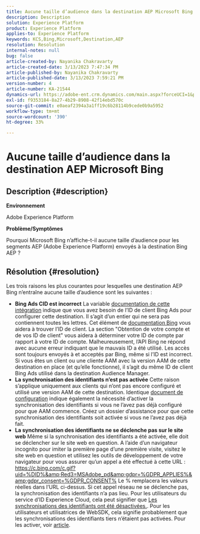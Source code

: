 ```yaml
---
title: Aucune taille d’audience dans la destination AEP Microsoft Bing
description: Description
solution: Experience Platform
product: Experience Platform
applies-to: Experience Platform
keywords: KCS,Bing,Microsoft,Destination,AEP
resolution: Resolution
internal-notes: null
bug: false
article-created-by: Nayanika Chakravarty
article-created-date: 3/13/2023 7:47:34 PM
article-published-by: Nayanika Chakravarty
article-published-date: 3/13/2023 7:59:21 PM
version-number: 4
article-number: KA-21544
dynamics-url: https://adobe-ent.crm.dynamics.com/main.aspx?forceUCI=1&pagetype=entityrecord&etn=knowledgearticle&id=c3cda4e3-d7c1-ed11-83ff-6045bd0065b6
exl-id: f9353184-8a27-4b29-8908-42f14ebd570c
source-git-commit: e0aeaf2394a3a1ff19c6b28114b9cede0b9a5952
workflow-type: tm+mt
source-wordcount: '390'
ht-degree: 33%

---
```


# Aucune taille d’audience dans la destination AEP Microsoft Bing

## Description {#description}


<b>Environnement</b>

Adobe Experience Platform

<b>Problème/Symptômes</b>

Pourquoi Microsoft Bing n’affiche-t-il aucune taille d’audience pour les segments AEP (Adobe Experience Platform) envoyés à la destination Bing AEP ?


## Résolution {#resolution}


Les trois raisons les plus courantes pour lesquelles une destination AEP Bing n’entraîne aucune taille d’audience sont les suivantes :

- <b>Bing Ads CID est incorrect</b>    La variable [documentation de cette intégration](https://experienceleague.adobe.com/docs/experience-platform/destinations/catalog/advertising/bing.html?lang=fr) indique que vous avez besoin de l’ID de client Bing Ads pour configurer cette destination. Il s’agit d’un entier qui ne sera pas<b> </b>contiennent toutes les lettres. Cet élément de [documentation Bing](https://learn.microsoft.com/fr-fr/advertising/guides/get-started?view=bingads-13) vous aidera à trouver l’ID de client. La section &quot;Obtention de votre compte et de vos ID de client&quot; vous aidera à déterminer votre ID de compte par rapport à votre ID de compte.
Malheureusement, l’API Bing ne répond avec aucune erreur indiquant que le mauvais ID a été utilisé. Les accès sont toujours envoyés à et acceptés par Bing, même si l’ID est incorrect. Si vous êtes un client ou une cliente AAM avec la version AAM de cette destination en place (et qu’elle fonctionne), il s’agit du même ID de client Bing Ads utilisé dans la destination Audience Manager.
- <b>La synchronisation des identifiants n’est pas activée</b>    Cette raison s’applique uniquement aux clients qui n’ont pas encore configuré et utilisé une version AAM de cette destination. Identique [document de configuration](https://experienceleague.adobe.com/docs/experience-platform/destinations/catalog/advertising/bing.html?lang=fr) indique également la nécessité d’activer la synchronisation des identifiants si vous ne l’avez pas déjà configuré pour que AAM commence. Créez un dossier d’assistance pour que cette synchronisation des identifiants soit activée si vous ne l’avez pas déjà fait.
- <b>La synchronisation des identifiants ne se déclenche pas sur le site web</b>
Même si la synchronisation des identifiants a été activée, elle doit se déclencher sur le site web en question. A l’aide d’un navigateur incognito pour imiter la première page d’une première visite, visitez le site web en question et utilisez les outils de développement de votre navigateur pour vous assurer qu’un appel a été effectué à cette URL : https://c.bing.com/c.gif?uid=%DID%&amp;Red3=MSAdobe_pd&amp;gdpr=%GDPR_APPLIES%&amp;gdpr_consent=%GDPR_CONSENT% Le % remplacera les valeurs réelles dans l’URL ci-dessus.
Si cet appel réseau ne se déclenche pas, la synchronisation des identifiants n’a pas lieu. Pour les utilisateurs du service d’ID Experience Cloud, cela peut signifier que [Les synchronisations des identifiants ont été désactivées.](https://experienceleague.adobe.com/docs/id-service/using/id-service-api/configurations/disableidsync.html?lang=fr). Pour les utilisateurs et utilisatrices de WebSDK, cela signifie probablement que les synchronisations des identifiants tiers n’étaient pas activées. Pour les activer, voir [article](https://experienceleague.adobe.com/docs/experience-cloud-kcs/kbarticles/KA-20248.html?lang=fr).
